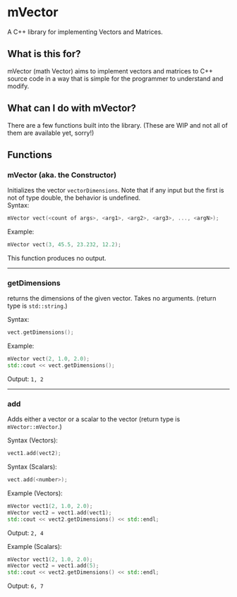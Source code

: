 # mVector
A C++ library for implementing Vectors and Matrices.

## What is this for?
mVector (math Vector) aims to implement vectors and matrices to C++ source code in a way that is simple for the programmer to understand and modify.

## What can I do with mVector?
There are a few functions built into the library. (These are WIP and not all of them are available yet, sorry!) 

## Functions

### mVector (aka. the Constructor)
Initializes the vector `vectorDimensions`. Note that if any input but the first is not of type double, the behavior is undefined.    
Syntax:
```cpp
mVector vect(<count of args>, <arg1>, <arg2>, <arg3>, ..., <argN>); 
```
Example:
```cpp
mVector vect(3, 45.5, 23.232, 12.2);
```
This function produces no output.

---

### getDimensions
returns the dimensions of the given vector. Takes no arguments. (return type is `std::string`.)  

Syntax:
```cpp
vect.getDimensions();
```
Example:
```cpp
mVector vect(2, 1.0, 2.0);
std::cout << vect.getDimensions();
```
Output: `1, 2`

---

### add
Adds either a vector or a scalar to the vector (return type is `mVector::mVector`.)

Syntax (Vectors):
```cpp
vect1.add(vect2);
```
Syntax (Scalars):
```cpp
vect.add(<number>);
```
Example (Vectors):
```cpp
mVector vect1(2, 1.0, 2.0);
mVector vect2 = vect1.add(vect1);
std::cout << vect2.getDimensions() << std::endl;
```
Output: `2, 4`

Example (Scalars):
```cpp
mVector vect1(2, 1.0, 2.0);
mVector vect2 = vect1.add(5);
std::cout << vect2.getDimensions() << std::endl;
```
Output: `6, 7`
